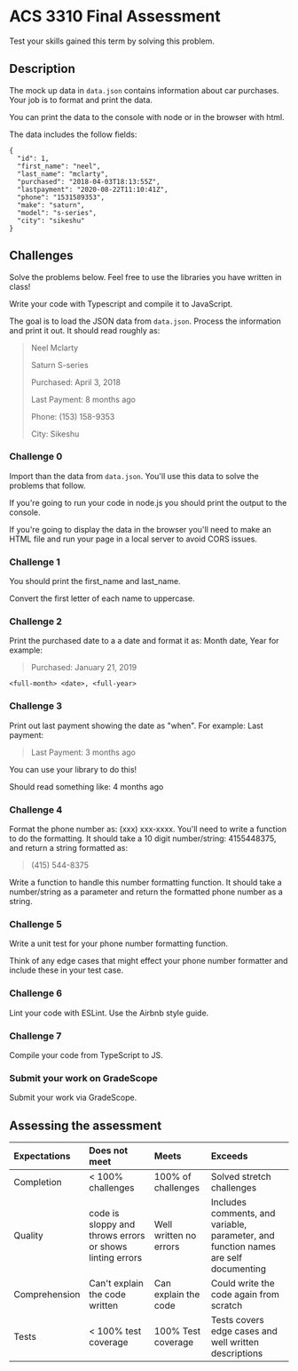 # ACS 3310 Final Assessment

Test your skills gained this term by solving this problem.

## Description

The mock up data in `data.json` contains information about
car purchases. Your job is to format and print the data.

You can print the data to the console with node or in the
browser with html.

The data includes the follow fields:

```JS
{
  "id": 1,
  "first_name": "neel",
  "last_name": "mclarty",
  "purchased": "2018-04-03T18:13:55Z",
  "lastpayment": "2020-08-22T11:10:41Z",
  "phone": "1531589353",
  "make": "saturn",
  "model": "s-series",
  "city": "sikeshu"
}
```

## Challenges

Solve the problems below. Feel free to use the libraries you have written in class!

Write your code with Typescript and compile it to JavaScript.

The goal is to load the JSON data from `data.json`. Process the information and print it out. It should read roughly as:

> Neel Mclarty
>
> Saturn S-series
>
> Purchased: April 3, 2018
>
> Last Payment: 8 months ago
>
> Phone: (153) 158-9353
>
> City: Sikeshu

### Challenge 0

Import than the data from `data.json`. You'll use this data to solve the problems that follow.

If you're going to run your code in node.js you should print the output to the console.

If you're going to display the data in the browser you'll need to make an HTML file and run your page in a local server to avoid CORS issues.

### Challenge 1

You should print the first_name and last_name.

Convert the first letter of each name to uppercase.

### Challenge 2

Print the purchased date to a a date and format it as:
Month date, Year for example:

> Purchased: January 21, 2019

`<full-month> <date>, <full-year>`

### Challenge 3

Print out last payment showing the date as "when".
For example: Last payment:

> Last Payment: 3 months ago

You can use your library to do this!

Should read something like: 4 months ago

### Challenge 4

Format the phone number as: (xxx) xxx-xxxx. You'll need to
write a function to do the formatting. It should take a 10
digit number/string: 4155448375, and return a string formatted as:

> (415) 544-8375

Write a function to handle this number formatting function. It should take a number/string as a parameter and return the formatted phone number as a string.

### Challenge 5

Write a unit test for your phone number formatting function.

Think of any edge cases that might effect your phone number formatter and include these in your test case.

### Challenge 6

Lint your code with ESLint. Use the Airbnb style guide.

### Challenge 7

Compile your code from TypeScript to JS.

### Submit your work on GradeScope

Submit your work via GradeScope.

## Assessing the assessment

| Expectations  | Does not meet                                            | Meets                  | Exceeds                                                                             |
| :------------ | :------------------------------------------------------- | :--------------------- | :---------------------------------------------------------------------------------- |
| Completion    | < 100% challenges                                        | 100% of challenges     | Solved stretch challenges                                                           |
| Quality       | code is sloppy and throws errors or shows linting errors | Well written no errors | Includes comments, and variable, parameter, and function names are self documenting |
| Comprehension | Can't explain the code written                           | Can explain the code   | Could write the code again from scratch                                             |
| Tests         | < 100% test coverage                                     | 100% Test coverage     | Tests covers edge cases and well written descriptions                               |
